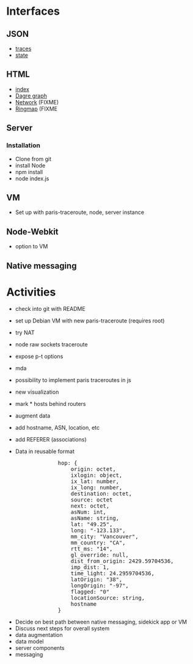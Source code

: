 
# Interfaces

## JSON
* [traces](/api/traces)
* [state](/api/state)

## HTML

* [index](/)
* [Dagre graph](/dagre.html)
* [Network](/network.html) (FIXME)
* [Ringmap](/ringmap.html) (FIXME

## Server

### Installation

* Clone from git
* install Node
* npm install
* node index.js

## VM

* Set up with paris-traceroute, node, server instance

## Node-Webkit

* option to VM

## Native messaging



# Activities

* check into git with README
* set up Debian VM with new paris-traceroute (requires root)
 * try NAT
* node raw sockets traceroute
* expose p-t options
 * mda
 * possibility to implement paris traceroutes in js
* new visualization

* mark * hosts behind routers
* augment data
 * add hostname, ASN, location, etc
* add REFERER (associations)
* Data in reusable format
<pre>
				hop: {
					origin: octet,
					ixlogin: object,
					ix_lat: number,
					ix_long: number,
					destination: octet,
					source: octet
					next: octet,
					asNum: int,
					asName: string,
					lat: "49.25",
					long: "-123.133",
					mm_city: "Vancouver",
					mm_country: "CA",
					rtt_ms: "14",
					gl_override: null,
					dist_from_origin: 2429.59704536,
					imp_dist: 1,
					time_light: 24.2959704536,
					latOrigin: "38",
					longOrigin: "-97",
					flagged: "0"
					locationSource: string,
					hostname
				}
</pre>
* Decide on best path between native messaging, sidekick app or VM
* Discuss next steps for overall system
 * data augmentation
 * data model
 * server components
 * messaging
